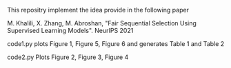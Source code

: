 This repositry implement the idea provide in the following paper

M. Khalili, X. Zhang, M. Abroshan, "Fair Sequential Selection Using Supervised Learning Models". NeurIPS 2021


code1.py plots Figure 1, Figure 5, Figure 6 and generates Table 1 and Table 2

code2.py Plots Figure 2, Figure 3, Figure 4
